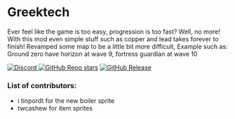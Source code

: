 # Greektech
Ever feel like the game is too easy, progression is too fast? Well, no more! With this mod even simple stuff such as copper and lead takes forever to finish!
Revamped some map to be a little bit more difficult, Example such as: Ground zero have horizon at wave 9, fortress guardian at wave 10

[![Discord](https://img.shields.io/discord/1262382199999692903?style=for-the-badge&logo=discord&logoColor=a&label=Discord&labelColor=808080&color=ffd37f)
](https://discord.gg/U4VnyDHgQZ) 
[![GitHub Repo stars](https://img.shields.io/github/stars/Spore-Biometh-team/SandMod?style=for-the-badge&logo=github&logoColor=a&labelColor=808080&color=ffd37f)](https://github.com/Spore-Biometh-team/SandMod/stargazers) 
[![GitHub Release](https://img.shields.io/github/v/release/Spore-Biometh-team/SandMod?include_prereleases&style=for-the-badge&logo=github&logoColor=a&labelColor=808080&color=ffd37f)](https://github.com/Spore-Biometh-team/SandMod/releases) 

### List of contributors:
- i tinpordt for the new boiler sprite
- twcashew for item sprites
